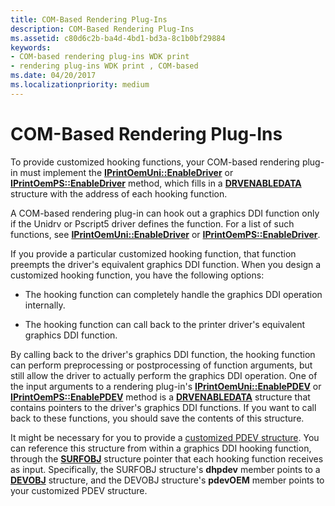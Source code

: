 ```yaml
---
title: COM-Based Rendering Plug-Ins
description: COM-Based Rendering Plug-Ins
ms.assetid: c80d6c2b-ba4d-4bd1-bd3a-8c1b0bf29884
keywords:
- COM-based rendering plug-ins WDK print
- rendering plug-ins WDK print , COM-based
ms.date: 04/20/2017
ms.localizationpriority: medium
---
```


# COM-Based Rendering Plug-Ins





To provide customized hooking functions, your COM-based rendering plug-in must implement the [**IPrintOemUni::EnableDriver**](https://docs.microsoft.com/windows-hardware/drivers/ddi/prcomoem/nf-prcomoem-iprintoemuni-enabledriver) or [**IPrintOemPS::EnableDriver**](https://docs.microsoft.com/windows-hardware/drivers/ddi/prcomoem/nf-prcomoem-iprintoemps-enabledriver) method, which fills in a [**DRVENABLEDATA**](https://docs.microsoft.com/windows/desktop/api/winddi/ns-winddi-tagdrvenabledata) structure with the address of each hooking function.

A COM-based rendering plug-in can hook out a graphics DDI function only if the Unidrv or Pscript5 driver defines the function. For a list of such functions, see [**IPrintOemUni::EnableDriver**](https://docs.microsoft.com/windows-hardware/drivers/ddi/prcomoem/nf-prcomoem-iprintoemuni-enabledriver) or [**IPrintOemPS::EnableDriver**](https://docs.microsoft.com/windows-hardware/drivers/ddi/prcomoem/nf-prcomoem-iprintoemps-enabledriver).

If you provide a particular customized hooking function, that function preempts the driver's equivalent graphics DDI function. When you design a customized hooking function, you have the following options:

-   The hooking function can completely handle the graphics DDI operation internally.

-   The hooking function can call back to the printer driver's equivalent graphics DDI function.

By calling back to the driver's graphics DDI function, the hooking function can perform preprocessing or postprocessing of function arguments, but still allow the driver to actually perform the graphics DDI operation. One of the input arguments to a rendering plug-in's [**IPrintOemUni::EnablePDEV**](https://docs.microsoft.com/windows-hardware/drivers/ddi/prcomoem/nf-prcomoem-iprintoemuni-enablepdev) or [**IPrintOemPS::EnablePDEV**](https://docs.microsoft.com/windows-hardware/drivers/ddi/prcomoem/nf-prcomoem-iprintoemps-enablepdev) method is a [**DRVENABLEDATA**](https://docs.microsoft.com/windows/desktop/api/winddi/ns-winddi-tagdrvenabledata) structure that contains pointers to the driver's graphics DDI functions. If you want to call back to these functions, you should save the contents of this structure.

It might be necessary for you to provide a [customized PDEV structure](customized-pdev-structures.md). You can reference this structure from within a graphics DDI hooking function, through the [**SURFOBJ**](https://docs.microsoft.com/windows/desktop/api/winddi/ns-winddi-_surfobj) structure pointer that each hooking function receives as input. Specifically, the SURFOBJ structure's **dhpdev** member points to a [**DEVOBJ**](https://docs.microsoft.com/windows-hardware/drivers/ddi/printoem/ns-printoem-_devobj) structure, and the DEVOBJ structure's **pdevOEM** member points to your customized PDEV structure.

 

 




